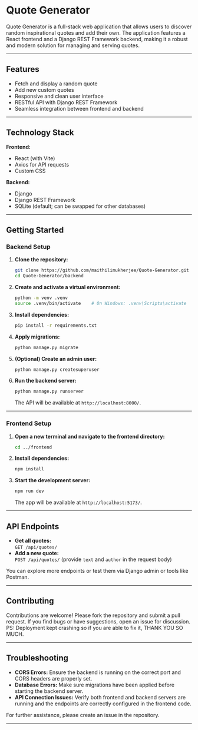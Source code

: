 # Quote Generator

Quote Generator is a full-stack web application that allows users to discover random inspirational quotes and add their own. The application features a React frontend and a Django REST Framework backend, making it a robust and modern solution for managing and serving quotes.

---

## Features

- Fetch and display a random quote
- Add new custom quotes
- Responsive and clean user interface
- RESTful API with Django REST Framework
- Seamless integration between frontend and backend

---

## Technology Stack

**Frontend:**
- React (with Vite)
- Axios for API requests
- Custom CSS

**Backend:**
- Django
- Django REST Framework
- SQLite (default; can be swapped for other databases)

---

## Getting Started

### Backend Setup

1. **Clone the repository:**
   ```bash
   git clone https://github.com/maithilimukherjee/Quote-Generator.git
   cd Quote-Generator/backend
   ```

2. **Create and activate a virtual environment:**
   ```bash
   python -m venv .venv
   source .venv/bin/activate    # On Windows: .venv\Scripts\activate
   ```

3. **Install dependencies:**
   ```bash
   pip install -r requirements.txt
   ```

4. **Apply migrations:**
   ```bash
   python manage.py migrate
   ```

5. **(Optional) Create an admin user:**
   ```bash
   python manage.py createsuperuser
   ```

6. **Run the backend server:**
   ```bash
   python manage.py runserver
   ```

   The API will be available at `http://localhost:8000/`.

---

### Frontend Setup

1. **Open a new terminal and navigate to the frontend directory:**
   ```bash
   cd ../frontend
   ```

2. **Install dependencies:**
   ```bash
   npm install
   ```

3. **Start the development server:**
   ```bash
   npm run dev
   ```

   The app will be available at `http://localhost:5173/`.

---

## API Endpoints

- **Get all quotes:**  
  `GET /api/quotes/`
- **Add a new quote:**  
  `POST /api/quotes/` (provide `text` and `author` in the request body)

You can explore more endpoints or test them via Django admin or tools like Postman.

---

## Contributing

Contributions are welcome! Please fork the repository and submit a pull request. If you find bugs or have suggestions, open an issue for discussion.
PS: Deployment kept crashing so if you are able to fix it, THANK YOU SO MUCH.

---

## Troubleshooting

- **CORS Errors:** Ensure the backend is running on the correct port and CORS headers are properly set.
- **Database Errors:** Make sure migrations have been applied before starting the backend server.
- **API Connection Issues:** Verify both frontend and backend servers are running and the endpoints are correctly configured in the frontend code.

For further assistance, please create an issue in the repository.

---
